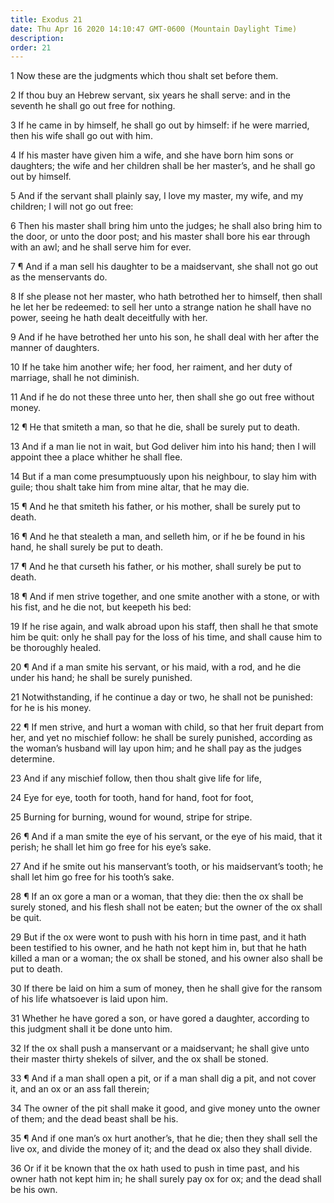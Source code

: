 ```yaml
---
title: Exodus 21
date: Thu Apr 16 2020 14:10:47 GMT-0600 (Mountain Daylight Time)
description: 
order: 21
---
```


<p>1 Now these are the judgments which thou shalt set before them.</p>
<p>
  2 If thou buy an Hebrew servant, six years he shall serve: and in the seventh
  he shall go out free for nothing.
</p>
<p>
  3 If he came in by himself, he shall go out by himself: if he were married,
  then his wife shall go out with him.
</p>
<p>
  4 If his master have given him a wife, and she have born him sons or
  daughters; the wife and her children shall be her master&#x2019;s, and he
  shall go out by himself.
</p>
<p>
  5 And if the servant shall plainly say, I love my master, my wife, and my
  children; I will not go out free:
</p>
<p>
  6 Then his master shall bring him unto the judges; he shall also bring him to
  the door, or unto the door post; and his master shall bore his ear through
  with an awl; and he shall serve him for ever.
</p>
<p>
  7 &#xB6; And if a man sell his daughter to be a maidservant, she shall not go
  out as the menservants do.
</p>
<p>
  8 If she please not her master, who hath betrothed her to himself, then shall
  he let her be redeemed: to sell her unto a strange nation he shall have no
  power, seeing he hath dealt deceitfully with her.
</p>
<p>
  9 And if he have betrothed her unto his son, he shall deal with her after the
  manner of daughters.
</p>
<p>
  10 If he take him another wife; her food, her raiment, and her duty of
  marriage, shall he not diminish.
</p>
<p>
  11 And if he do not these three unto her, then shall she go out free without
  money.
</p>
<p>
  12 &#xB6; He that smiteth a man, so that he die, shall be surely put to death.
</p>
<p>
  13 And if a man lie not in wait, but God deliver him into his hand; then I
  will appoint thee a place whither he shall flee.
</p>
<p>
  14 But if a man come presumptuously upon his neighbour, to slay him with
  guile; thou shalt take him from mine altar, that he may die.
</p>
<p>
  15 &#xB6; And he that smiteth his father, or his mother, shall be surely put
  to death.
</p>
<p>
  16 &#xB6; And he that stealeth a man, and selleth him, or if he be found in
  his hand, he shall surely be put to death.
</p>
<p>
  17 &#xB6; And he that curseth his father, or his mother, shall surely be put
  to death.
</p>
<p>
  18 &#xB6; And if men strive together, and one smite another with a stone, or
  with his fist, and he die not, but keepeth his bed:
</p>
<p>
  19 If he rise again, and walk abroad upon his staff, then shall he that smote
  him be quit: only he shall pay for the loss of his time, and shall cause him
  to be thoroughly healed.
</p>
<p>
  20 &#xB6; And if a man smite his servant, or his maid, with a rod, and he die
  under his hand; he shall be surely punished.
</p>
<p>
  21 Notwithstanding, if he continue a day or two, he shall not be punished: for
  he is his money.
</p>
<p>
  22 &#xB6; If men strive, and hurt a woman with child, so that her fruit depart
  from her, and yet no mischief follow: he shall be surely punished, according
  as the woman&#x2019;s husband will lay upon him; and he shall pay as the
  judges determine.
</p>
<p>23 And if any mischief follow, then thou shalt give life for life,</p>
<p>24 Eye for eye, tooth for tooth, hand for hand, foot for foot,</p>
<p>25 Burning for burning, wound for wound, stripe for stripe.</p>
<p>
  26 &#xB6; And if a man smite the eye of his servant, or the eye of his maid,
  that it perish; he shall let him go free for his eye&#x2019;s sake.
</p>
<p>
  27 And if he smite out his manservant&#x2019;s tooth, or his
  maidservant&#x2019;s tooth; he shall let him go free for his tooth&#x2019;s
  sake.
</p>
<p>
  28 &#xB6; If an ox gore a man or a woman, that they die: then the ox shall be
  surely stoned, and his flesh shall not be eaten; but the owner of the ox shall
  be quit.
</p>
<p>
  29 But if the ox were wont to push with his horn in time past, and it hath
  been testified to his owner, and he hath not kept him in, but that he hath
  killed a man or a woman; the ox shall be stoned, and his owner also shall be
  put to death.
</p>
<p>
  30 If there be laid on him a sum of money, then he shall give for the ransom
  of his life whatsoever is laid upon him.
</p>
<p>
  31 Whether he have gored a son, or have gored a daughter, according to this
  judgment shall it be done unto him.
</p>
<p>
  32 If the ox shall push a manservant or a maidservant; he shall give unto
  their master thirty shekels of silver, and the ox shall be stoned.
</p>
<p>
  33 &#xB6; And if a man shall open a pit, or if a man shall dig a pit, and not
  cover it, and an ox or an ass fall therein;
</p>
<p>
  34 The owner of the pit shall make it good, and give money unto the owner of
  them; and the dead beast shall be his.
</p>
<p>
  35 &#xB6; And if one man&#x2019;s ox hurt another&#x2019;s, that he die; then
  they shall sell the live ox, and divide the money of it; and the dead ox also
  they shall divide.
</p>
<p>
  36 Or if it be known that the ox hath used to push in time past, and his owner
  hath not kept him in; he shall surely pay ox for ox; and the dead shall be his
  own.
</p>
